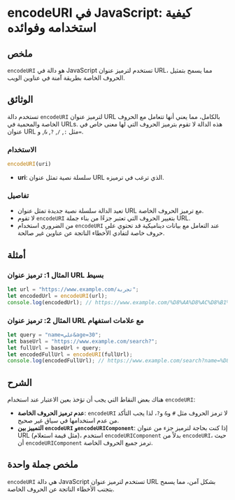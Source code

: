 <!--
Meta Description: # encodeURI في JavaScript: كيفية استخدامه وفوائده ## ملخص `encodeURI` هو دالة في JavaScript تستخدم لترميز عنوان URL، مما يسمح بتمثيل الحروف الخاصة بطر...
Meta Keywords: encodeuri, url, عنوان, الحروف, javascript
-->

# encodeURI في JavaScript: كيفية استخدامه وفوائده

## ملخص
`encodeURI` هو دالة في JavaScript تستخدم لترميز عنوان URL، مما يسمح بتمثيل الحروف الخاصة بطريقة آمنة في عناوين الويب.

## الوثائق
تستخدم دالة `encodeURI` لترميز عنوان URL بالكامل، مما يعني أنها تتعامل مع الحروف الخاصة والمحمية في URLs. هذه الدالة لا تقوم بترميز الحروف التي لها معنى خاص في عنوان URL مثل `:`, `/`, `?`, `&`, و`=`.

### الاستخدام
```javascript
encodeURI(uri)
```

- **uri**: سلسلة نصية تمثل عنوان URL الذي ترغب في ترميزه.

### تفاصيل
- تعيد الدالة سلسلة نصية جديدة تمثل عنوان URL مع ترميز الحروف الخاصة.
- لا تقوم `encodeURI` بتغيير الحروف التي تعتبر جزءًا من بناء جملة URL.
- من الضروري استخدام `encodeURI` عند التعامل مع بيانات ديناميكية قد تحتوي على حروف خاصة لتفادي الأخطاء الناتجة عن عناوين غير صالحة.

## أمثلة
### المثال 1: ترميز عنوان URL بسيط
```javascript
let url = "https://www.example.com/تجربة";
let encodedUrl = encodeURI(url);
console.log(encodedUrl); // https://www.example.com/%D8%AA%D8%AC%D8%B1%D8%A8%D8%A9
```

### المثال 2: ترميز عنوان URL مع علامات استفهام
```javascript
let query = "name=علي&age=30";
let baseUrl = "https://www.example.com/search?";
let fullUrl = baseUrl + query;
let encodedFullUrl = encodeURI(fullUrl);
console.log(encodedFullUrl); // https://www.example.com/search?name=%D8%B9%D9%84%D9%8A&age=30
```

## الشرح
هناك بعض النقاط التي يجب أن تؤخذ بعين الاعتبار عند استخدام `encodeURI`:
- **عدم ترميز الحروف الخاصة**: `encodeURI` لا ترمز الحروف مثل `#` و`&` و`?`، لذا يجب التأكد من عدم استخدامها في سياق غير صحيح.
- **التمييز بين `encodeURI` و`encodeURIComponent`**: إذا كنت بحاجة لترميز جزء من عنوان URL (مثل قيمة استعلام)، استخدم `encodeURIComponent` بدلاً من `encodeURI`، حيث أن `encodeURIComponent` ترمز جميع الحروف الخاصة.

## ملخص جملة واحدة
`encodeURI` هي دالة JavaScript تستخدم لترميز عنوان URL بشكل آمن، مما يسمح بتجنب الأخطاء الناتجة عن الحروف الخاصة.